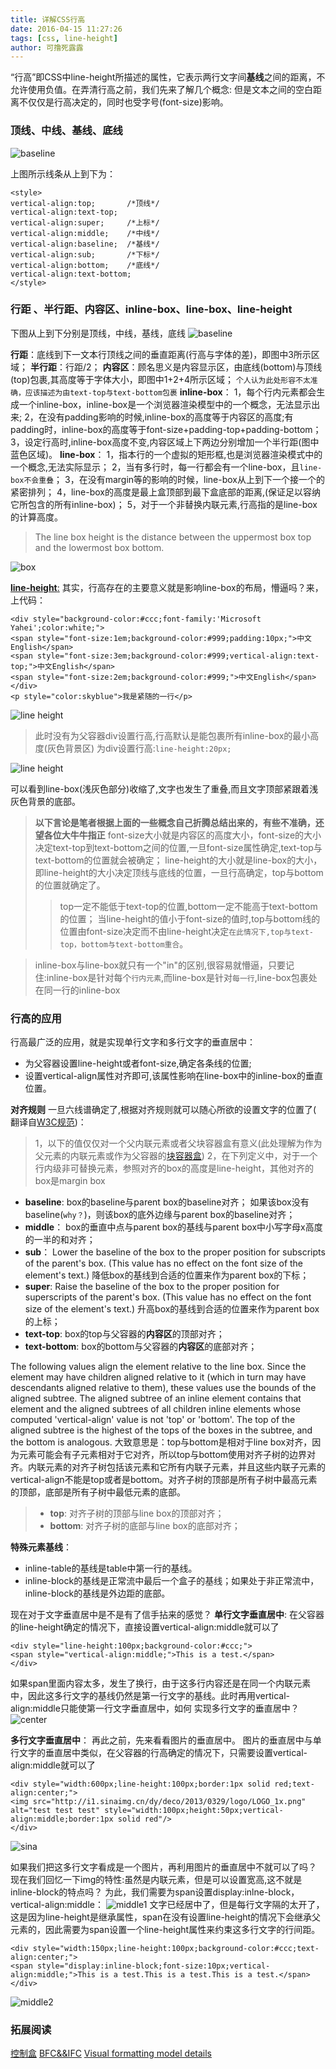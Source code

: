 ```yaml
---
title: 详解CSS行高
date: 2016-04-15 11:27:26
tags: [css, line-height]
author: 可撸死露露
---
```


“行高”即CSS中line-height所描述的属性，它表示两行文字间**基线**之间的距离，不允许使用负值。在弄清行高之前，我们先来了解几个概念:
但是文本之间的空白距离不仅仅是行高决定的，同时也受字号(font-size)影响。

### 顶线、中线、基线、底线

![baseline](baseline.png)

上图所示线条从上到下为：
```vbscript-html
<style>
vertical-align:top;       /*顶线*/
vertical-align:text-top;
vertical-align:super;     /*上标*/
vertical-align:middle;    /*中线*/
vertical-align:baseline;  /*基线*/
vertical-align:sub;		  /*下标*/
vertical-align:bottom;    /*底线*/
vertical-align:text-bottom;
</style>
```
### 行距 、半行距、内容区、inline-box、line-box、line-height

下图从上到下分别是顶线，中线，基线，底线
![baseline](baseline2.png)

**行距**：底线到下一文本行顶线之间的垂直距离(行高与字体的差)，即图中3所示区域；
**半行距**：行距/2；
**内容区**：顾名思义是内容显示区，由底线(bottom)与顶线(top)包裹,其高度等于字体大小，即图中1+2+4所示区域；
`个人认为此处形容不太准确，应该描述为由text-top与text-bottom包裹`
**inline-box**：
1，每个行内元素都会生成一个inline-box，inline-box是一个浏览器渲染模型中的一个概念，无法显示出来;
2，在没有padding影响的时候,inline-box的高度等于内容区的高度;有padding时，inline-box的高度等于font-size+padding-top+padding-bottom；
3，设定行高时,inline-box高度不变,内容区域上下两边分别增加一个半行距(图中蓝色区域)。
**line-box**：
1，指本行的一个虚拟的矩形框,也是浏览器渲染模式中的一个概念,无法实际显示；
2，当有多行时，每一行都会有一个line-box，且`line-box不会重叠`；
3，在没有margin等的影响的时候，line-box从上到下一个接一个的紧密排列；
4，line-box的高度是最上盒顶部到最下盒底部的距离,(保证足以容纳它所包含的所有inline-box)；
5，对于一个非替换内联元素,行高指的是line-box的计算高度。
>The line box height is the distance between the uppermost box top and the lowermost box bottom.

![box](box.png)

[**line-height**:](https://www.w3.org/TR/2011/REC-CSS2-20110607/visudet.html#line-height)
其实，行高存在的主要意义就是影响line-box的布局，懵逼吗？来，上代码：

```vbscript-html
<div style="background-color:#ccc;font-family:'Microsoft Yahei';color:white;">
<span style="font-size:1em;background-color:#999;padding:10px;">中文English</span>
<span style="font-size:3em;background-color:#999;vertical-align:text-top;">中文English</span>
<span style="font-size:2em;background-color:#999;">中文English</span>
</div>
<p style="color:skyblue">我是紧随的一行</p>
```


![line height](lineHeight1.png)


>此时没有为父容器div设置行高,行高默认是能包裹所有inline-box的最小高度(灰色背景区)
为div设置行高:`line-height:20px;`

![line height](lineHeight2.png)

可以看到line-box(浅灰色部分)收缩了,文字也发生了重叠,而且文字顶部紧跟着浅灰色背景的底部。

> **以下言论是笔者根据上面的一些概念自己折腾总结出来的，有些不准确，还望各位大牛牛指正**
>font-size大小就是内容区的高度大小，font-size的大小决定text-top到text-bottom之间的位置,一旦font-size属性确定,text-top与text-bottom的位置就会被确定；
>line-height的大小就是line-box的大小，即line-height的大小决定顶线与底线的位置，一旦行高确定，top与bottom的位置就确定了。
>>top一定不能低于text-top的位置,bottom一定不能高于text-bottom的位置；
>>当line-height的值小于font-size的值时,top与bottom线的位置由font-size决定而不由line-height决定`在此情况下,top与text-top，bottom与text-bottom重合`。



>inline-box与line-box就只有一个"in"的区别,很容易就懵逼，只要记住:inline-box是针对每个`行内元素`,而line-box是针对`每一行`,line-box包裹处在同一行的inline-box


### 行高的应用
行高最广泛的应用，就是实现单行文字和多行文字的垂直居中：
- 为父容器设置line-height或者font-size,确定各条线的位置;
- 设置vertical-align属性对齐即可,该属性影响在line-box中的inline-box的垂直位置。

**对齐规则**
一旦六线谱确定了,根据对齐规则就可以随心所欲的设置文字的位置了( 翻译自[W3C规范](https://www.w3.org/TR/2011/REC-CSS2-20110607/visudet.html#line-height))：
> 1，以下的值仅仅对一个父内联元素或者父块容器盒有意义(此处理解为作为父元素的内联元素或作为父容器的[块容器盒](https://github.com/acelan86/css/wiki/9.2-%E6%8E%A7%E5%88%B6%E7%9B%92%E7%9A%84%E4%BA%A7%E7%94%9F%EF%BC%88done%EF%BC%89))
> 2，在下列定义中，对于一个行内级非可替换元素，参照对齐的box的高度是line-height，其他对齐的box是margin box
- **baseline**:
box的baseline与parent box的baseline对齐；
如果该box没有baseline(`why？`)，则该box的底外边缘与parent box的baseline对齐；
- **middle**：
box的垂直中点与parent box的基线与parent box中小写字母x高度的一半的和对齐；
- **sub**：
Lower the baseline of the box to the proper position for subscripts of the parent's box. (This value has no effect on the font size of the element's text.)
降低box的基线到合适的位置来作为parent box的下标；
- **super**:
Raise the baseline of the box to the proper position for superscripts of the parent's box. (This value has no effect on the font size of the element's text.)
升高box的基线到合适的位置来作为parent box的上标；
- **text-top**:
box的top与父容器的**内容区**的顶部对齐；
- **text-bottom**:
box的bottom与父容器的**内容区**的底部对齐；

The following values align the element relative to the line box. Since the element may have children aligned relative to it (which in turn may have descendants aligned relative to them), these values use the bounds of the aligned subtree. The aligned subtree of an inline element contains that element and the aligned subtrees of all children inline elements whose computed 'vertical-align' value is not 'top' or 'bottom'. The top of the aligned subtree is the highest of the tops of the boxes in the subtree, and the bottom is analogous.
大致意思是：top与bottom是相对于line box对齐，因为元素可能会有子元素相对于它对齐，所以top与bottom使用对齐子树的边界对齐。内联元素的对齐子树包括该元素和它所有内联子元素，并且这些内联子元素的vertical-align不能是top或者是bottom。对齐子树的顶部是所有子树中最高元素的顶部，底部是所有子树中最低元素的底部。
>- **top**:
对齐子树的顶部与line box的顶部对齐；
>- **bottom**:
对齐子树的底部与line box的底部对齐；

**特殊元素基线**：
- inline-table的基线是table中第一行的基线。
- inline-block的基线是正常流中最后一个盒子的基线；如果处于非正常流中，inline-block的基线是外边距的底部。

现在对于文字垂直居中是不是有了信手拈来的感觉？
**单行文字垂直居中**:
在父容器的line-height确定的情况下，直接设置vertical-align:middle就可以了
```vbscript-html
<div style="line-height:100px;background-color:#ccc;">
<span style="vertical-align:middle;">This is a test.</span>
</div>
```
如果span里面内容太多，发生了换行，由于这多行内容还是在同一个内联元素中，因此这多行文字的基线仍然是第一行文字的基线。此时再用vertical-align:middle只能使第一行文字垂直居中，如何 实现多行文字的垂直居中？
![center](center.png)

**多行文字垂直居中**：
再此之前，先来看看图片的垂直居中。
图片的垂直居中与单行文字的垂直居中类似，在父容器的行高确定的情况下，只需要设置vertical-align:middle就可以了
```vbscript-html
<div style="width:600px;line-height:100px;border:1px solid red;text-align:center;">
<img src="http://i1.sinaimg.cn/dy/deco/2013/0329/logo/LOGO_1x.png" alt="test test test" style="width:100px;height:50px;vertical-align:middle;border:1px solid red"/>
</div>
```
![sina](sina.png)

如果我们把这多行文字看成是一个图片，再利用图片的垂直居中不就可以了吗？
现在我们回忆一下img的特性:虽然是内联元素，但是可以设置宽高,这不就是inline-block的特点吗？
为此，我们需要为span设置display:inlne-block，vertical-align:middle：
![middle1](./middle1.png)
文字已经居中了，但是每行文字隔的太开了，这是因为line-height是继承属性，span在没有设置line-height的情况下会继承父元素的，因此需要为span设置一个line-height属性来约束这多行文字的行间距。
```vbscript-html
<div style="width:150px;line-height:100px;background-color:#ccc;text-align:center;">
<span style="display:inline-block;font-size:10px;vertical-align:middle;">This is a test.This is a test.This is a test.</span>
</div>
```
![middle2](middle2.png)

### 拓展阅读
[控制盒](https://github.com/acelan86/css/wiki/9.2-%E6%8E%A7%E5%88%B6%E7%9B%92%E7%9A%84%E4%BA%A7%E7%94%9F%EF%BC%88done%EF%BC%89)
[BFC&&IFC](https://github.com/acelan86/css/wiki/9.4-%E6%AD%A3%E5%B8%B8%E6%B5%81%EF%BC%88done%EF%BC%89)
[ Visual formatting model details](https://www.w3.org/TR/2011/REC-CSS2-20110607/visudet.html#line-height)

